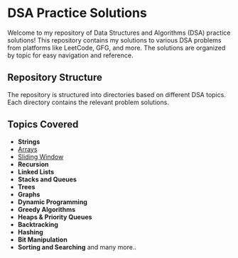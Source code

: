 # DSA Practice Solutions

Welcome to my repository of Data Structures and Algorithms (DSA) practice solutions! This repository contains my solutions to various DSA problems from platforms like LeetCode, GFG, and more. The solutions are organized by topic for easy navigation and reference.

## Repository Structure

The repository is structured into directories based on different DSA topics. Each directory contains the relevant problem solutions.


## Topics Covered

- **Strings**
- [Arrays](./Arrays)
- [Sliding Window](./slidingwindow)
- **Recursion**
- **Linked Lists**
- **Stacks and Queues**
- **Trees**
- **Graphs**
- **Dynamic Programming**
- **Greedy Algorithms**
- **Heaps & Priority Queues**
- **Backtracking**
- **Hashing**
- **Bit Manipulation**
- **Sorting and Searching** and many more..
